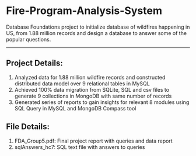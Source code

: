 # Fire-Program-Analysis-System
Database Foundations project to initialize database of wildfires happening in US, from 1.88 million records and design a database to answer some of the popular questions.
<hr>

## Project Details:
1. Analyzed data for 1.88 million wildfire records and constructed distributed data model over 9 relational tables in MySQL
2. Achieved 100% data migration from SQLite, SQL and csv files to generate 9 collections in MongoDB with same number of records
3. Generated series of reports to gain insights for relevant 8 modules using SQL Query in MySQL and MongoDB Compass tool

## File Details:
1. FDA_Group5.pdf: Final project report with queries and data report
2. sqlAnswers_hc7: SQL text file with answers to queries
